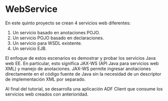 # WebService

En este quinto proyecto se crean 4 servicios web diferentes: 

1) Un servicio basado en anotaciones POJO.
2) Un servicio POJO basado en declaraciones. 
3) Un servicio para WSDL existente. 
4) Un servicio EJB. 

El enfoque de estos escenarios es demostrar y probar los servicios Java web EE. En particular, esto significa JAX-WS (API Java para servicios web XML) y manejo de anotaciones. JAX-WS permite ingresar anotaciones directamente en el código fuente de Java sin la necesidad de un descriptor de implementación XML por separado.

Al final del tutorial, se desarrolla una aplicación ADF Client que consume los servicios web creados con anterioridad. 

